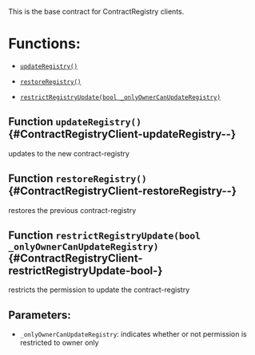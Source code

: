 This is the base contract for ContractRegistry clients.

# Functions:

- [`updateRegistry()`](#ContractRegistryClient-updateRegistry--)

- [`restoreRegistry()`](#ContractRegistryClient-restoreRegistry--)

- [`restrictRegistryUpdate(bool _onlyOwnerCanUpdateRegistry)`](#ContractRegistryClient-restrictRegistryUpdate-bool-)

## Function `updateRegistry()` {#ContractRegistryClient-updateRegistry--}

updates to the new contract-registry

## Function `restoreRegistry()` {#ContractRegistryClient-restoreRegistry--}

restores the previous contract-registry

## Function `restrictRegistryUpdate(bool _onlyOwnerCanUpdateRegistry)` {#ContractRegistryClient-restrictRegistryUpdate-bool-}

restricts the permission to update the contract-registry

## Parameters:

- `_onlyOwnerCanUpdateRegistry`:  indicates whether or not permission is restricted to owner only
